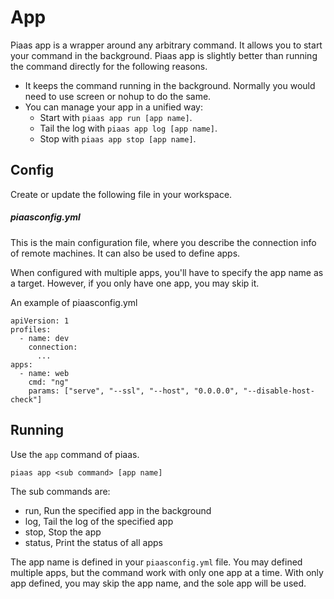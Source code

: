 App
====

Piaas app is a wrapper around any arbitrary command. It allows you to 
start your command in the background. Piaas app is slightly better than 
running the command directly for the following reasons.

- It keeps the command running in the background. Normally you would need
  to use screen or nohup to do the same.
- You can manage your app in a unified way:
  - Start with `piaas app run [app name]`.
  - Tail the log with `piaas app log [app name]`.
  - Stop with `piaas app stop [app name]`.

## Config

Create or update the following file in your workspace.

##### piaasconfig.yml

This is the main configuration file, where you describe the connection
info of remote machines. It can also be used to define apps.

When configured with multiple apps, you'll have to specify the app name 
as a target. However, if you only have one app, you may skip it.

An example of piaasconfig.yml

```
apiVersion: 1
profiles:
  - name: dev
    connection:
      ...
apps:
  - name: web
    cmd: "ng"
    params: ["serve", "--ssl", "--host", "0.0.0.0", "--disable-host-check"]
```

## Running

Use the `app` command of piaas.

```
piaas app <sub command> [app name]
```

The sub commands are:

- run, Run the specified app in the background
- log, Tail the log of the specified app
- stop, Stop the app
- status, Print the status of all apps

The app name is defined in your `piaasconfig.yml` file. You may defined 
multiple apps, but the command work with only one app at a time. With 
only app defined, you may skip the app name, and the sole app will be 
used.

